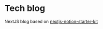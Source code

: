# Tech blog

NextJS blog based on [nextjs-notion-starter-kit](https://github.com/transitive-bullshit/nextjs-notion-starter-kit)
